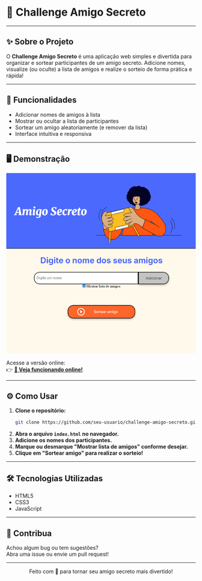 # 🎁 Challenge Amigo Secreto

---
## ✨ Sobre o Projeto

O **Challenge Amigo Secreto** é uma aplicação web simples e divertida para organizar e sortear participantes de um amigo secreto. Adicione nomes, visualize (ou oculte) a lista de amigos e realize o sorteio de forma prática e rápida!

---

## 🚀 Funcionalidades

- Adicionar nomes de amigos à lista
- Mostrar ou ocultar a lista de participantes
- Sortear um amigo aleatoriamente (e remover da lista)
- Interface intuitiva e responsiva

---

## 🖥️ Demonstração

![Demonstração do Projeto](previa.png)

Acesse a versão online:  
👉 **[🔗 Veja funcionando online!](https://challenge-amigo-secreto-ten-khaki.vercel.app/)**

---

## ⚙️ Como Usar

1. **Clone o repositório:**
   ```bash
   git clone https://github.com/seu-usuario/challenge-amigo-secreto.git
   ```
2. **Abra o arquivo `index.html` no navegador.**
3. **Adicione os nomes dos participantes.**
4. **Marque ou desmarque "Mostrar lista de amigos" conforme desejar.**
5. **Clique em "Sortear amigo" para realizar o sorteio!**

---

## 🛠️ Tecnologias Utilizadas

- HTML5
- CSS3
- JavaScript

---

## 🤝 Contribua

Achou algum bug ou tem sugestões?  
Abra uma issue ou envie um pull request!

---

<div align="center">
  Feito com 💙 para tornar seu amigo secreto mais divertido!
</div>

